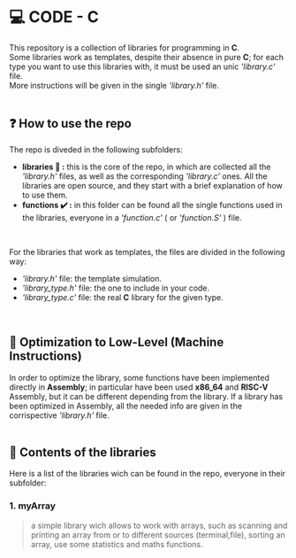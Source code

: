 # :computer: CODE - C
This repository is a collection of libraries for programming in <strong>C</strong>.
<br>
Some libraries work as templates, despite their absence in pure <strong>C</strong>; for each type you want to use this libraries with, it must be used an unic <em>'library.c'</em> file.<br>
More instructions will be given in the single <em>'library.h'</em> file.
<br>
<br>

## :question: How to use the repo
The repo is diveded in the following subfolders:<br>
  - <strong>libraries :file_folder: :</strong> this is the core of the repo, in which are collected all the <em>'library.h'</em> files, as well as the corresponding <em>'library.c'</em> ones. 
    All the libraries are open source, and they start with a brief explanation of how to use them.
  - <strong>functions :heavy_check_mark: :</strong> in this folder can be found all the single functions used in the libraries, everyone in a <em>'function.c'</em> ( or <em>'function.S'</em> ) file.
<br>

For the libraries that work as templates, the files are divided in the following way:<br>
  - <em>'library.h'</em> file: the template simulation.
  - <em>'library_type.h'</em> file: the one to include in your code.
  - <em>'library_type.c'</em> file: the real <strong>C</strong> library for the given type.
<br>

## :small_red_triangle_down: Optimization to Low-Level (Machine Instructions) 
In order to optimize the library, some functions have been implemented directly in <strong>Assembly</strong>; in particular have been used <strong>x86_64</strong> and <strong>RISC-V</strong> Assembly, but it can be different depending from the library.
If a library has been optimized in Assembly, all the needed info are given in the corrispective <em>'library.h'</em> file.
<br>
<br>

## :open_book: Contents of the libraries
Here is a list of the libraries wich can be found in the repo, everyone in their subfolder:
### 1. <strong>myArray</strong>
>a simple library wich allows to work with arrays, such as scanning and printing an array from or to different sources (terminal,file), sorting an array, use some statistics and maths functions.